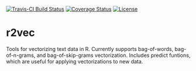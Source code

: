 [![Travis-CI Build Status](https://travis-ci.org/cognius/r2vec.svg?branch=master)](https://travis-ci.org/cognius/r2vec)
[![Coverage Status](https://img.shields.io/coveralls/cognius/r2vec.svg)](https://coveralls.io/r/cognius/r2vec?branch=master)
[![License](http://img.shields.io/:license-mit-blue.svg?style=flat)](http://badges.mit-license.org)

# r2vec
Tools for vectorizing text data in R.  Currently supports bag-of-words, bag-of-n-grams, and bag-of-skip-grams vectorization.  Includes predict funtions, which are useful for applying vectorizations to new data.
